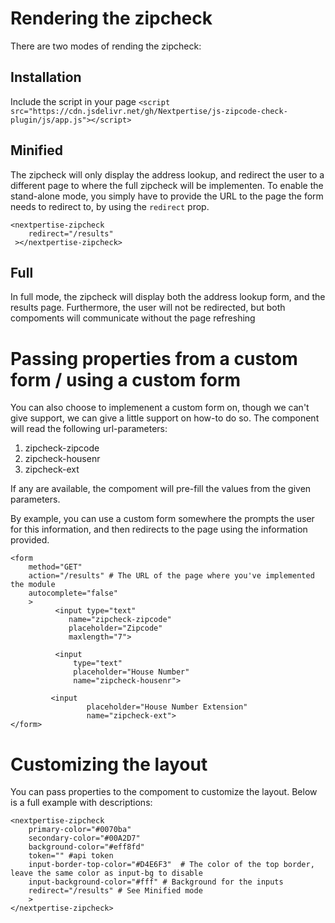 # Rendering the zipcheck 
There are two modes of rending the zipcheck:

## Installation
Include the script in your page
`<script src="https://cdn.jsdelivr.net/gh/Nextpertise/js-zipcode-check-plugin/js/app.js"></script>`


## Minified
The zipcheck will only display the address lookup, and redirect the user to a different page to where the full zipcheck will be implementen. To enable the stand-alone mode, you simply have to provide the URL to the page the form needs to redirect to, by using the `redirect` prop.

```
<nextpertise-zipcheck 
    redirect="/results"
 ></nextpertise-zipcheck>
```

## Full
In full mode, the zipcheck will display both the address lookup form, and the results page. Furthermore, the user will not be redirected, but both compoments will communicate without the page refreshing

# Passing properties from a custom form / using a custom form
You can also choose to implemenent a custom form on, though we can't give support, we can give a little support on how-to do so.
The component will read the following url-parameters:
1) zipcheck-zipcode
2) zipcheck-housenr
3) zipcheck-ext

If any are available, the compoment will pre-fill the values from the given parameters.

By example, you can use a custom form somewhere the prompts the user for this information, and then redirects to the page using the information provided.

```
<form 
    method="GET"
    action="/results" # The URL of the page where you've implemented the module
    autocomplete="false"
    >
          <input type="text"
             name="zipcheck-zipcode"
             placeholder="Zipcode"
             maxlength="7">
             
          <input 
              type="text"
              placeholder="House Number"
              name="zipcheck-housenr">
              
         <input
                 placeholder="House Number Extension"
                 name="zipcheck-ext">
</form>
```

# Customizing the layout
You can pass properties to the compoment to customize the layout. Below is a full example with descriptions:

```
<nextpertise-zipcheck 
    primary-color="#0070ba" 
    secondary-color="#00A2D7" 
    background-color="#eff8fd" 
    token="" #api token
    input-border-top-color="#D4E6F3"  # The color of the top border, leave the same color as input-bg to disable
    input-background-color="#fff" # Background for the inputs
    redirect="/results" # See Minified mode 
    >
</nextpertise-zipcheck>
```
